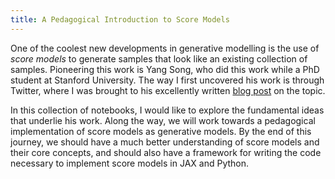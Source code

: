 ```yaml
---
title: A Pedagogical Introduction to Score Models
---
```


One of the coolest new developments in generative modelling
is the use of _score models_ to generate samples
that look like an existing collection of samples.
Pioneering this work is Yang Song,
who did this work while a PhD student at Stanford University.
The way I first uncovered his work is through Twitter,
where I was brought to his excellently written [blog post][yangblog] on the topic.

[yangblog]: https://yang-song.github.io/blog/2021/score/

In this collection of notebooks,
I would like to explore the fundamental ideas that underlie his work.
Along the way, we will work towards
a pedagogical implementation of score models as generative models.
By the end of this journey,
we should have a much better understanding of score models and their core concepts,
and should also have a framework for writing the code necessary
to implement score models in JAX and Python.
